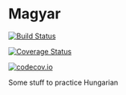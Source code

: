 # Magyar

[![Build Status](https://travis-ci.org/KristofferC/Magyar.jl.svg?branch=master)](https://travis-ci.org/KristofferC/Magyar.jl)

[![Coverage Status](https://coveralls.io/repos/KristofferC/Magyar.jl/badge.svg?branch=master&service=github)](https://coveralls.io/github/KristofferC/Magyar.jl?branch=master)

[![codecov.io](http://codecov.io/github/KristofferC/Magyar.jl/coverage.svg?branch=master)](http://codecov.io/github/KristofferC/Magyar.jl?branch=master)

Some stuff to practice Hungarian